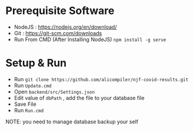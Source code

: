 # Prerequisite Software

- NodeJS : https://nodejs.org/en/download/
- Git : https://git-scm.com/downloads
- Run From CMD (After Installing NodeJS) `npm install -g serve`

# Setup & Run

- Run `git clone https://github.com/alicompiler/njf-covid-results.git`
- Run `Update.cmd`
- Open `backend/src/Settings.json`
- Edit value of `dbPath` , add the file to your database file
- Save File
- Run `Run.cmd`

NOTE: you need to manage database backup your self